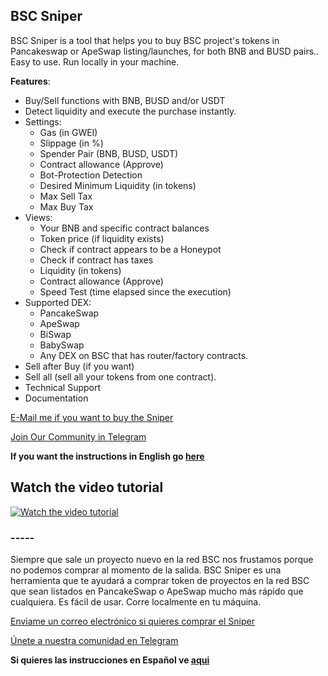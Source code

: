 <H2>BSC Sniper</H2>

BSC Sniper is a tool that helps you to buy BSC project's tokens in Pancakeswap or ApeSwap listing/launches, for both BNB and BUSD pairs.. Easy to use. Run locally in your machine.

**Features**:

  * Buy/Sell functions with BNB, BUSD and/or USDT
  * Detect liquidity and execute the purchase instantly.
  * Settings:
    * Gas (in GWEI)
    * Slippage (in %)
    * Spender Pair (BNB, BUSD, USDT)
    * Contract allowance (Approve)
    * Bot-Protection Detection
    * Desired Minimum Liquidity (in tokens)
    * Max Sell Tax
    * Max Buy Tax
  * Views: 
    * Your BNB and specific contract balances
    * Token price (if liquidity exists)
    * Check if contract appears to be a Honeypot
    * Check if contract has taxes
    * Liquidity (in tokens)
    * Contract allowance (Approve)
    * Speed Test (time elapsed since the execution)
  * Supported DEX:
    * PancakeSwap
    * ApeSwap
    * BiSwap
    * BabySwap
    * Any DEX on BSC that has router/factory contracts.
  * Sell after Buy (if you want)
  * Sell all (sell all your tokens from one contract).
  * Technical Support
  * Documentation

[E-Mail me if you want to buy the Sniper](mailto:bscsniper2022@gmail.com)

[Join Our Community in Telegram](https://t.me/+RiiJuf9gGpxlZGUx)

**If you want the instructions in English go [here](https://github.com/BSC-Sniper/free-bsc-sniper/blob/main/README-english.md)**

<H2>Watch the video tutorial</H2>

[![Watch the video tutorial](https://img.youtube.com/vi/dTnUN82focU/0.jpg)](https://www.youtube.com/watch?v=dTnUN82focU)

### -----

Siempre que sale un proyecto nuevo en la red BSC nos frustamos porque no podemos comprar al momento de la salida. BSC Sniper es una herramienta que te ayudará a comprar token de proyectos en la red BSC que sean listados en PancakeSwap o ApeSwap mucho más rápido que cualquiera. Es fácil de usar. Corre localmente en tu máquina.

[Enviame un correo electrónico si quieres comprar el Sniper](mailto:bscsniper2022@gmail.com)

[Únete a nuestra comunidad en Telegram](https://t.me/+RiiJuf9gGpxlZGUx)

**Si quieres las instrucciones en Español ve [aqui](https://github.com/BSC-Sniper/free-bsc-sniper/blob/main/README-spanish.md)**
